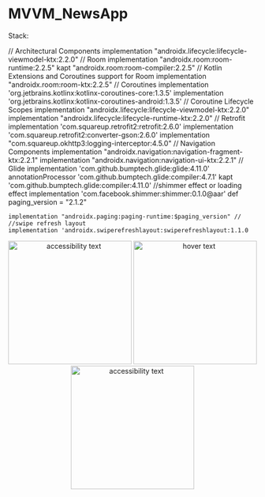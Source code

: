 # MVVM_NewsApp

Stack:

// Architectural Components
    implementation "androidx.lifecycle:lifecycle-viewmodel-ktx:2.2.0"
    // Room
    implementation "androidx.room:room-runtime:2.2.5"
    kapt "androidx.room:room-compiler:2.2.5"
    // Kotlin Extensions and Coroutines support for Room
    implementation "androidx.room:room-ktx:2.2.5"
    // Coroutines
    implementation 'org.jetbrains.kotlinx:kotlinx-coroutines-core:1.3.5'
    implementation 'org.jetbrains.kotlinx:kotlinx-coroutines-android:1.3.5'
    // Coroutine Lifecycle Scopes
    implementation "androidx.lifecycle:lifecycle-viewmodel-ktx:2.2.0"
    implementation "androidx.lifecycle:lifecycle-runtime-ktx:2.2.0"
    // Retrofit
    implementation 'com.squareup.retrofit2:retrofit:2.6.0'
    implementation 'com.squareup.retrofit2:converter-gson:2.6.0'
    implementation "com.squareup.okhttp3:logging-interceptor:4.5.0"
    // Navigation Components
    implementation "androidx.navigation:navigation-fragment-ktx:2.2.1"
    implementation "androidx.navigation:navigation-ui-ktx:2.2.1"
    // Glide
    implementation 'com.github.bumptech.glide:glide:4.11.0'
    annotationProcessor 'com.github.bumptech.glide:compiler:4.7.1'
    kapt 'com.github.bumptech.glide:compiler:4.11.0'
    //shimmer effect or loading effect
    implementation 'com.facebook.shimmer:shimmer:0.1.0@aar'
    def paging_version = "2.1.2"

    implementation "androidx.paging:paging-runtime:$paging_version" //
    //swipe refresh layout
    implementation 'androidx.swiperefreshlayout:swiperefreshlayout:1.1.0

<p align="center">
  <img src="https://user-images.githubusercontent.com/56756554/188418504-f97c9b33-6e86-4eda-961d-1f8e77d70670.jpg" width="250" alt="accessibility text">
  <img src="https://user-images.githubusercontent.com/56756554/188418496-73f5ccc0-5270-4ebd-93dd-fadbfd631abc.jpg" width="250" title="hover text">
  <img src="https://user-images.githubusercontent.com/56756554/188418501-d61ff1bf-3f91-4a1f-8af7-307f7de11f3f.jpg" width="250" alt="accessibility text">
  
</p>
